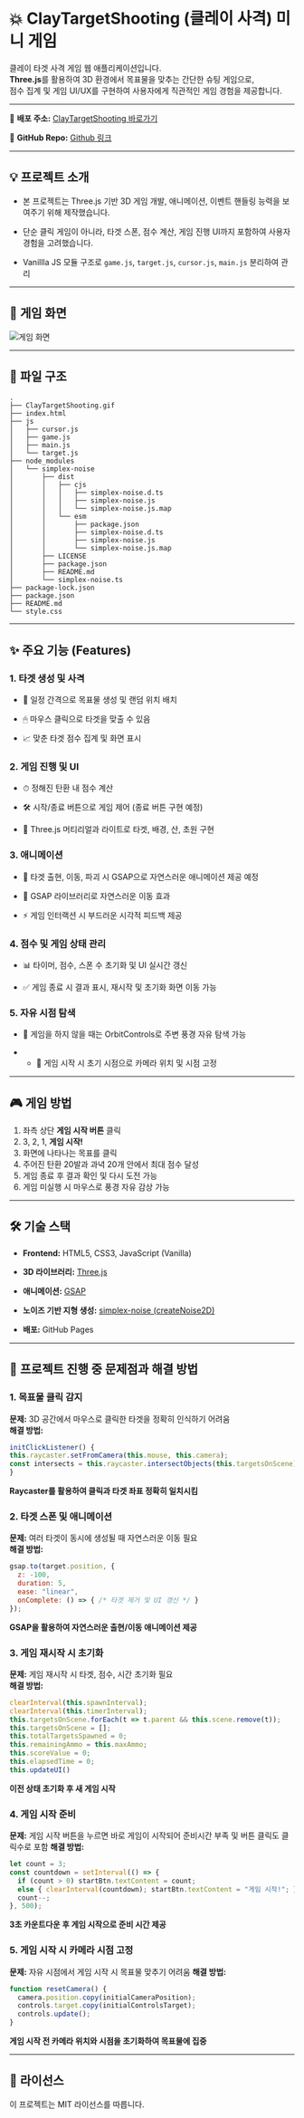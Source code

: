 # 💥 ClayTargetShooting (클레이 사격) 미니 게임

클레이 타겟 사격 게임 웹 애플리케이션입니다.  
**Three.js**를 활용하여 3D 환경에서 목표물을 맞추는 간단한 슈팅 게임으로,  
점수 집계 및 게임 UI/UX를 구현하여 사용자에게 직관적인 게임 경험을 제공합니다.

---

 🔗 **배포 주소:** [ClayTargetShooting 바로가기](https://qwezxc3810.github.io/ClayTargetShooting/)  

 🔗 **GitHub Repo:** [Github 링크](https://github.com/qwezxc3810/ClayTargetShooting)

 ---

## 💡 프로젝트 소개

- 본 프로젝트는 Three.js 기반 3D 게임 개발, 애니메이션, 이벤트 핸들링 능력을 보여주기 위해 제작했습니다.  

- 단순 클릭 게임이 아니라, 타겟 스폰, 점수 계산, 게임 진행 UI까지 포함하여 사용자 경험을 고려했습니다.

- Vanillla JS 모듈 구조로 `game.js`, `target.js`, `cursor.js`, `main.js` 분리하여 관리

---

## 📸 게임 화면
![게임 화면](./ClayTargetShooting.gif)

---

## 📂 파일 구조
```
.
├── ClayTargetShooting.gif
├── index.html
├── js
│   ├── cursor.js
│   ├── game.js
│   ├── main.js
│   └── target.js
├── node_modules
│   └── simplex-noise
│       ├── dist
│       │   ├── cjs
│       │   │   ├── simplex-noise.d.ts
│       │   │   ├── simplex-noise.js
│       │   │   └── simplex-noise.js.map
│       │   └── esm
│       │       ├── package.json
│       │       ├── simplex-noise.d.ts
│       │       ├── simplex-noise.js
│       │       └── simplex-noise.js.map
│       ├── LICENSE
│       ├── package.json
│       ├── README.md
│       └── simplex-noise.ts
├── package-lock.json
├── package.json
├── README.md
└── style.css
```

---

## ✨ 주요 기능 (Features)
### 1. 타겟 생성 및 사격

- 🎯 일정 간격으로 목표물 생성 및 랜덤 위치 배치

- 🖱 마우스 클릭으로 타겟을 맞출 수 있음

- 📈 맞춘 타겟 점수 집계 및 화면 표시

### 2. 게임 진행 및 UI

- ⏱ 정해진 탄환 내 점수 계산

- 🛠 시작/종료 버튼으로 게임 제어 (종료 버튼 구현 예정)

- 🎨 Three.js 머티리얼과 라이트로 타겟, 배경, 산, 초원 구현

### 3. 애니메이션

- 💨 타겟 출현, 이동, 파괴 시 GSAP으로 자연스러운 애니메이션 제공 예정

- 🔄 GSAP 라이브러리로 자연스러운 이동 효과

- ⚡️ 게임 인터랙션 시 부드러운 시각적 피드백 제공

### 4. 점수 및 게임 상태 관리

- 📊 타이머, 점수, 스폰 수 초기화 및 UI 실시간 갱신

- ✅ 게임 종료 시 결과 표시, 재시작 및 초기화 화면 이동 가능

### 5. 자유 시점 탐색

- 🌿 게임을 하지 않을 때는 OrbitControls로 주변 풍경 자유 탐색 가능

- - 💨 게임 시작 시 초기 시점으로 카메라 위치 및 시점 고정

---

## 🎮 게임 방법

1. 좌측 상단 **게임 시작 버튼** 클릭
2. 3, 2, 1, **게임 시작!**
3. 화면에 나타나는 목표를 클릭
4. 주어진 탄환 20발과 과녁 20개 안에서 최대 점수 달성
5. 게임 종료 후 결과 확인 및 다시 도전 가능
6. 게임 미실행 시 마우스로 풍경 자유 감상 가능

---

## 🛠️ 기술 스택
- **Frontend:** HTML5, CSS3, JavaScript (Vanilla)

- **3D 라이브러리:** [Three.js](https://threejs.org/?utm_source=chatgpt.com)

- **애니메이션:** [GSAP](https://gsap.com/?utm_source=chatgpt.com)

- **노이즈 기반 지형 생성:** [simplex-noise (createNoise2D)](https://www.npmjs.com/package/simplex-noise?utm_source=chatgpt.com)

- **배포:** GitHub Pages

---

## 🥅 프로젝트 진행 중 문제점과 해결 방법

### 1. 목표물 클릭 감지
**문제:** 3D 공간에서 마우스로 클릭한 타겟을 정확히 인식하기 어려움  
**해결 방법:**
```js
initClickListener() {
this.raycaster.setFromCamera(this.mouse, this.camera);
const intersects = this.raycaster.intersectObjects(this.targetsOnScene);
}
```
**Raycaster를 활용하여 클릭과 타겟 좌표 정확히 일치시킴**

### 2. 타겟 스폰 및 애니메이션
**문제:** 여러 타겟이 동시에 생성될 때 자연스러운 이동 필요  
**해결 방법:** 

```js
gsap.to(target.position, {
  z: -100,
  duration: 5,
  ease: "linear",
  onComplete: () => { /* 타겟 제거 및 UI 갱신 */ }
});
```
**GSAP을 활용하여 자연스러운 출현/이동 애니메이션 제공**

### 3. 게임 재시작 시 초기화
**문제:** 게임 재시작 시 타겟, 점수, 시간 초기화 필요  
**해결 방법:**
```js
clearInterval(this.spawnInterval);
clearInterval(this.timerInterval);
this.targetsOnScene.forEach(t => t.parent && this.scene.remove(t));
this.targetsOnScene = [];
this.totalTargetsSpawned = 0;
this.remainingAmmo = this.maxAmmo;
this.scoreValue = 0;
this.elapsedTime = 0;
this.updateUI()
```

**이전 상태 초기화 후 새 게임 시작**

### 4. 게임 시작 준비
**문제:** 게임 시작 버튼을 누르면 바로 게임이 시작되어 준비시간 부족 및 버튼 클릭도 클릭수로 포함
**해결 방법:**
```js
let count = 3;
const countdown = setInterval(() => {
  if (count > 0) startBtn.textContent = count;
  else { clearInterval(countdown); startBtn.textContent = "게임 시작!"; }
  count--;
}, 500);
```

**3초 카운트다운 후 게임 시작으로 준비 시간 제공**

### 5. 게임 시작 시 카메라 시점 고정
**문제:** 자유 시점에서 게임 시작 시 목표물 맞추기 어려움
**해결 방법:**
```js
function resetCamera() {
  camera.position.copy(initialCameraPosition);
  controls.target.copy(initialControlsTarget);
  controls.update();
}
```
**게임 시작 전 카메라 위치와 시점을 초기화하여 목표물에 집중**

---

## 📜 라이선스

이 프로젝트는 MIT 라이선스를 따릅니다.














